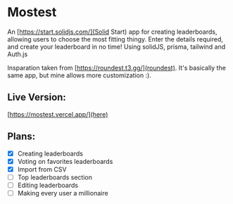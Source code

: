 # Mostest

An [https://start.solidjs.com/](Solid Start) app for creating leaderboards, allowing users to choose the most fitting thingy. Enter the details required, and create your leaderboard in no time! Using solidJS, prisma, tailwind and Auth.js

Insparation taken from [https://roundest.t3.gg/](roundest). It's basically the same app, but mine allows more customization :).

## Live Version:

[https://mostest.vercel.app/](here)

## Plans:
- [X] Creating leaderboards
- [X] Voting on favorites leaderboards
- [X] Import from CSV
- [ ] Top leaderboards section
- [ ] Editing leaderboards
- [ ] Making every user a millionaire
